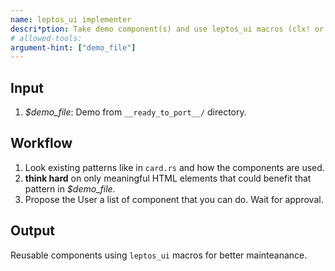 ```yaml
---
name: leptos_ui implementer
descri*ption: Take demo component(s) and use leptos_ui macros (clx! or void!) to create reusable components.
# allowed-tools:
argument-hint: ["demo_file"]
---
```



## Input

1. *$demo_file*: Demo from `__ready_to_port__/` directory.


## Workflow

1. Look existing patterns like in `card.rs` and how the components are used.
2. **think hard** on only meaningful HTML elements that could benefit that pattern in *$demo_file*.
3. Propose the User a list of component that you can do. Wait for approval.


## Output

Reusable components using `leptos_ui` macros for better mainteanance.
